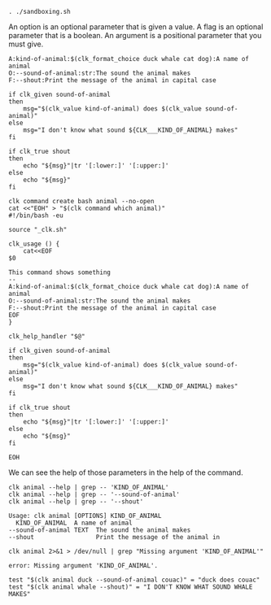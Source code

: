 ```shell
. ./sandboxing.sh
```

An option is an optional parameter that is given a value. A flag is an optional parameter that is a boolean. An argument is a positional parameter that you must give.

```shell
A:kind-of-animal:$(clk_format_choice duck whale cat dog):A name of animal
O:--sound-of-animal:str:The sound the animal makes
F:--shout:Print the message of the animal in capital case
```

```shell
if clk_given sound-of-animal
then
    msg="$(clk_value kind-of-animal) does $(clk_value sound-of-animal)"
else
    msg="I don't know what sound ${CLK___KIND_OF_ANIMAL} makes"
fi

if clk_true shout
then
    echo "${msg}"|tr '[:lower:]' '[:upper:]'
else
    echo "${msg}"
fi
```

```shell
clk command create bash animal --no-open
cat <<"EOH" > "$(clk command which animal)"
#!/bin/bash -eu

source "_clk.sh"

clk_usage () {
    cat<<EOF
$0

This command shows something
--
A:kind-of-animal:$(clk_format_choice duck whale cat dog):A name of animal
O:--sound-of-animal:str:The sound the animal makes
F:--shout:Print the message of the animal in capital case
EOF
}

clk_help_handler "$@"

if clk_given sound-of-animal
then
    msg="$(clk_value kind-of-animal) does $(clk_value sound-of-animal)"
else
    msg="I don't know what sound ${CLK___KIND_OF_ANIMAL} makes"
fi

if clk_true shout
then
    echo "${msg}"|tr '[:lower:]' '[:upper:]'
else
    echo "${msg}"
fi

EOH
```

We can see the help of those parameters in the help of the command.

```shell
clk animal --help | grep -- 'KIND_OF_ANIMAL'
clk animal --help | grep -- '--sound-of-animal'
clk animal --help | grep -- '--shout'
```

    Usage: clk animal [OPTIONS] KIND_OF_ANIMAL
      KIND_OF_ANIMAL  A name of animal
    --sound-of-animal TEXT  The sound the animal makes
    --shout                 Print the message of the animal in

```shell
clk animal 2>&1 > /dev/null | grep "Missing argument 'KIND_OF_ANIMAL'"
```

    error: Missing argument 'KIND_OF_ANIMAL'.

```shell
test "$(clk animal duck --sound-of-animal couac)" = "duck does couac"
test "$(clk animal whale --shout)" = "I DON'T KNOW WHAT SOUND WHALE MAKES"
```
